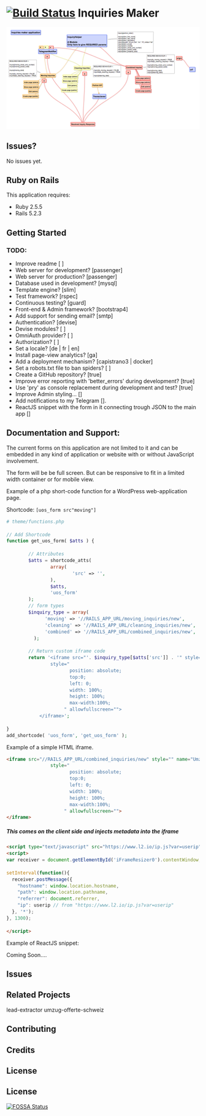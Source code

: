 [![Build Status](https://travis-ci.org/khalilgharbaoui/inquiries-maker.svg?branch=master)](https://travis-ci.org/khalilgharbaoui/inquiries-maker)
Inquiries Maker
================

![](https://github.com/khalilgharbaoui/inquiries-maker/raw/master/Inquiries-maker.png)


Issues?
-----------

No issues yet.

Ruby on Rails
-------------

This application requires:

- Ruby 2.5.5
- Rails 5.2.3

Getting Started
---------------
### TODO:
- Improve readme [ ]
- Web server for development? [passenger]
- Web server for production? [passenger]
- Database used in development? [mysql]
- Template engine? [slim]
- Test framework? [rspec]
- Continuous testing? [guard]
- Front-end & Admin framework? [bootstrap4]
- Add support for sending email? [smtp]
- Authentication? [devise]
- Devise modules? [ ]
- OmniAuth provider? [ ]
- Authorization? [ ]
- Set a locale? [de | fr | en]
- Install page-view analytics? [ga]
- Add a deployment mechanism? [capistrano3 | docker]
- Set a robots.txt file to ban spiders? [ ]
- Create a GitHub repository? [true]
- Improve error reporting with 'better_errors' during development? [true]
- Use 'pry' as console replacement during development and test? [true]
- Improve Admin styling... []
- Add notifications to my Telegram [].
- ReactJS snippet with the form in it connecting trough JSON to the main app []


Documentation and Support:
-------------------------

The current forms on this application are not limited to it and can be embedded in
any kind of application or website with or without JavaScript involvement.

The form will be be full screen. But can be responsive to fit in a
limited width container or for mobile view.

Example of a  php short-code function for a WordPress web-application page.

Shortcode:
`[uos_form src"moving"]`

```PHP
# theme/functions.php

// Add Shortcode
function get_uos_form( $atts ) {

        // Attributes
        $atts = shortcode_atts(
                array(
                        'src' => '',
                ),
                $atts,
                'uos_form'
        );
        // form types
        $inquiry_type = array(
              'moving' => '//RAILS_APP_URL/moving_inquiries/new',
              'cleaning' => '//RAILS_APP_URL/cleaning_inquiries/new',
              'combined' => '//RAILS_APP_URL/combined_inquiries/new',
          );

        // Return custom iframe code
        return '<iframe src="'. $inquiry_type[$atts['src']] . '" style="" name="Umzug Offerte Schweiz - Umzug Offerte Form" scrolling="no" width="100%" height="1500"
                style="
                       position: absolute;
                       top:0;
                       left: 0;
                       width: 100%;
                       height: 100%;
                       max-width:100%;
                     " allowfullscreen="">
            </iframe>';

}
add_shortcode( 'uos_form', 'get_uos_form' );
```

Example of a simple HTML iframe.

```HTML
<iframe src="//RAILS_APP_URL/combined_inquiries/new" style="" name="Umzug Offerte Schweiz - Umzug Offerte Form" scrolling="no" width="100%" height="1500"
                style="
                       position: absolute;
                       top:0;
                       left: 0;
                       width: 100%;
                       height: 100%;
                       max-width:100%;
                     " allowfullscreen="">
</iframe>
```
##### This comes on the client side and injects metadata into the iframe

```HTML
<script type="text/javascript" src="https://www.l2.io/ip.js?var=userip"></script>
<script>
var receiver = document.getElementById('iFrameResizer0').contentWindow;

setInterval(function(){
  receiver.postMessage({
    "hostname": window.location.hostname,
    "path": window.location.pathname,
    "referrer": document.referrer,
    "ip": userip // from "https://www.l2.io/ip.js?var=userip"
  }, '*');
}, 1300);

</script>
```

Example of ReactJS snippet:

Coming Soon....

Issues
-------------

Related Projects
----------------
lead-extractor
umzug-offerte-schweiz

Contributing
------------

Credits
-------

License
-------


## License
[![FOSSA Status](https://app.fossa.io/api/projects/git%2Bgithub.com%2Fkhalilgharbaoui%2Finquiries-maker.svg?type=large)](https://app.fossa.io/projects/git%2Bgithub.com%2Fkhalilgharbaoui%2Finquiries-maker?ref=badge_large)
